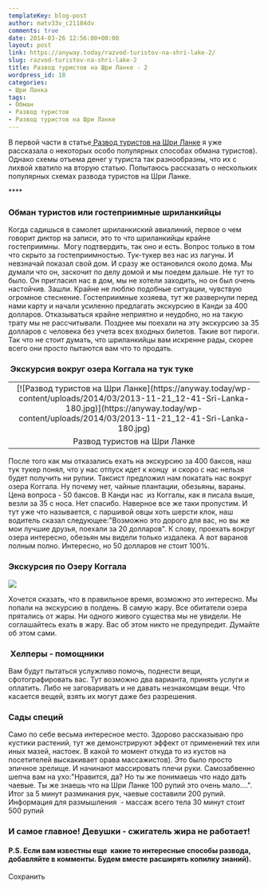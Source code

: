 ```yaml
---
templateKey: blog-post
author: matv33v_c21184dv
comments: true
date: 2014-03-26 12:56:00+00:00
layout: post
link: https://anyway.today/razvod-turistov-na-shri-lake-2/
slug: razvod-turistov-na-shri-lake-2
title: Развод туристов на Шри Ланке - 2
wordpress_id: 18
categories:
- Шри Ланка
tags:
- Обман
- Развод туристов
- Развод туристов на Шри Ланке
---
```





В первой части в статье[ Развод туристов на Шри Ланке](https://anyway.today/razvod-turistov-na-shri-lake/) я уже рассказала о некоторых особо популярных способах обмана туристов).  Однако схемы отъема денег у туриста так разнообразны, что их с лихвой хватило на вторую статью. Попытаюсь рассказать о нескольких популярных схемах развода туристов на Шри Ланке.


<!-- more -->****


### **Обман туристов или гостеприимные шриланкийцы**







Когда садишься в самолет шриланкиский авиалиний, первое о чем говорит диктор на записи, это то что шриланкийцы крайне гостеприимны.  Могу подтвердить, так оно и есть. Вопрос только в том что скрыто за гостеприимностью. Тук-тукер вез нас из лагуны. И невзначай показал свой дом. И сразу же остановился около дома. Мы думали что он, заскочит по делу домой и мы поедем дальше. Не тут то было. Он пригласил нас в дом, мы не хотели заходить, но он был очень настойчив. Зашли. Крайне не люблю подобные ситуации, чувствую огромное стеснение. Гостеприимные хозяева, тут же развернули перед нами карту и начали усиленно предлагать экскурсию в Канди за 400 долларов. Отказываться крайне неприятно и неудобно, но на такую трату мы не рассчитывали. Позднее мы поехали на эту экскурсию за 35 долларов с человека без учета всех входных билетов. Такие вот пироги. Так что не стоит думать, что шриланкийцы вам искренне рады, скорее всего они просто пытаются вам что то продать.







###  Экскурсия вокруг озера Коггала на тук туке


<table cellpadding="0" style="margin-left: auto; margin-right: auto; text-align: center;" cellspacing="0" align="center" >
<tbody >
<tr >

<td style="text-align: center;" >[![Развод туристов на Шри Ланке](https://anyway.today/wp-content/uploads/2014/03/2013-11-21_12-41-Sri-Lanka-180.jpg)](https://anyway.today/wp-content/uploads/2014/03/2013-11-21_12-41-Sri-Lanka-180.jpg)
</td>
</tr>
<tr >

<td style="text-align: center;" >Развод туристов на Шри Ланке
</td>
</tr>
</tbody>
</table>





После того как мы отказались ехать на экскурсию за 400 баксов, наш тук тукер понял, что у нас отпуск идет к концу  и скоро с нас нельзя будет получить ни рупии. Таксист предложил нам покатать нас вокруг озера Коггала. Ну почему нет, чайные плантации, обезьяны, вараны. Цена вопроса - 50 баксов. В Канди нас  из Коггалы, как я писала выше, везли за 35 с носа. Нет спасибо. Наверное все же таки пропустим. И тут уже что называется, с паршивой овцы хоть шерсти клок, наш водитель сказал следующее:"Возможно это дорого для вас, но вы же мои лучшие друзья, поехали за 20 долларов". К слову, проехать вокруг озера интересно, обезьян мы видели только издалека. А вот варанов полным полно. Интересно, но 50 долларов не стоит 100%.







### Экскурсия по Озеру Коггала




[![](https://anyway.today/wp-content/uploads/2014/03/2013-11-23_15-52-Sri-Lanka-436.jpg)](https://anyway.today/wp-content/uploads/2014/03/2013-11-23_15-52-Sri-Lanka-436.jpg)




Хочется сказать, что в правильное время, возможно это интересно. Мы попали на экскурсию в полдень. В самую жару. Все обитатели озера прятались от жары. Ни одного живого существа мы не увидели. Не соглашайтесь ехать в жару. Вас об этом никто не предупредит. Думайте об этом сами.




###  Хелперы - помощники




Вам будут пытаться услужливо помочь, поднести вещи, сфотографировать вас. Тут возможно два варианта, принять услуги и оплатить. Либо не заговаривать и не давать незнакомцам вещи. Что касается вещей, взять их могут даже без разрешения.




### Сады специй




Само по себе весьма интересное место. Здорово рассказываю про кустики растений, тут же демонстрируют эффект от применений тех или иных мазей, настоек. В какой то момент откуда то из кустов на посетителей выскакивает орава массажистов). Это было просто эпичное зрелище. И начинают массировать плечи руки. Самозабвенно шепча вам на ухо:"Нравится, да? Но ты же понимаешь что надо дать чаевые. Ты же знаешь что на Шри Ланке 100 рупий это очень мало....". Итог за 5 минут разминания рук, чаевые составили 200 рупий. Информация для размышления  - массаж всего тела 30 минут стоит 500 рупий  





### И самое главное! Девушки - сжигатель жира не работает!




#### P.S. Если вам известны еще  какие то интересные способы развода, добавляйте в комменты. Будем вместе расширять копилку знаний).







Сохранить
